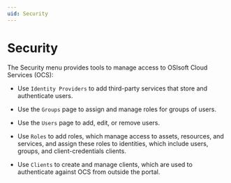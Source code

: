 ```yaml
---
uid: Security
---
```


# Security

The Security menu provides tools to manage access to OSIsoft Cloud Services (OCS):

* Use `Identity Providers` to add third-party services that store and authenticate users.

* Use the `Groups` page to assign and manage roles for groups of users.

* Use the `Users` page to add, edit, or remove users.

* Use `Roles` to add roles, which manage access to assets, resources, and services, and assign these roles to identities, which include users, groups, and client-credentials clients. 

* Use `Clients` to create and manage clients, which are used to authenticate against OCS from outside the portal.
